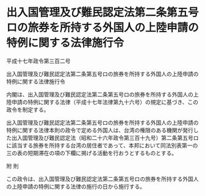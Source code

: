# 出入国管理及び難民認定法第二条第五号ロの旅券を所持する外国人の上陸申請の特例に関する法律施行令

平成十七年政令第三百二号

出入国管理及び難民認定法第二条第五号ロの旅券を所持する外国人の上陸申請の特例に関する法律施行令

内閣は、出入国管理及び難民認定法第二条第五号ロの旅券を所持する外国人の上陸申請の特例に関する法律（平成十七年法律第九十六号）の規定に基づき、この政令を制定する。

出入国管理及び難民認定法第二条第五号ロの旅券を所持する外国人の上陸申請の特例に関する法律本則の政令で定める外国人は、台湾の権限のある機関が発行した出入国管理及び難民認定法（昭和二十六年政令第三百十九号）第二条第五号ロに該当する旅券を所持する台湾の居住者であって、本邦において同法別表第一の三の表の短期滞在の項の下欄に掲げる活動を行おうとするものとする。

附 則

この政令は、出入国管理及び難民認定法第二条第五号ロの旅券を所持する外国人の上陸申請の特例に関する法律の施行の日から施行する。
